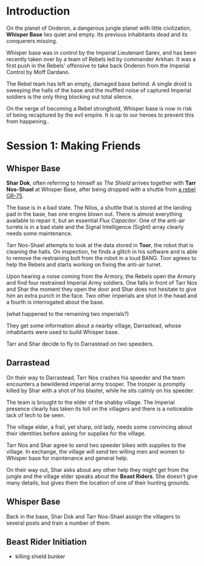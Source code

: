 # Introduction

On the planet of Onderon, a dangerous jungle planet with little
civilization, **Whisper Base** lies quiet and empty. Its previous
inhabitants dead and its conquerers missing.

Whisper base was in control by the Imperial Lieutenant Sarev,
and has been recently taken over by a team of Rebels led by commander
Arkhan. It was a first push in the Rebels' offensive to take back
Onderon from the Imperial Control by Moff Dardano.

The Rebel team has left an empty, damaged base behind.
A single droid is sweeping the halls of the base and the muffled noise
of captured Imperial soldiers is the only thing blocking out total silence.

On the verge of becoming a Rebel stronghold,
Whisper base is now in risk of being recaptured by the evil empire.
It is up to our heroes to prevent this from happening..

# Session 1: Making Friends

## Whisper Base

**Shar Dok**, often referring to himself as _The Shield_ arrives together with
**Tarr Nos-Shael** at Whisper Base, after being dropped with a shuttle from
[a rebel GR-75](http://starwars.wikia.com/wiki/GR-75_medium_transport).

The base is in a bad state. The Nilos, a shuttle that is stored at the landing
pad in the base, has one engine blown out. There is almost everything available
to repair it, but an essential _Flux Capacitor_. One of the anti-air turrets
is in a bad state and the Signal Intelligence (SigInt) array clearly needs some
maintenance.

Tarr Nos-Shael attempts to look at the data stored in **Toor**, the robot
that is cleaning the halls. On inspection, he finds a glitch in his software
and is able to remove the restraining bolt from the robot in a loud BANG.
Toor agrees to help the Rebels and starts working on fixing the anti-air turret.

Upon hearing a noise coming from the Armory, the Rebels open the Armory and
find four restrained Imperial Army soldiers. One falls in front of Tarr Nos and
Shar the moment they open the door and Shar does not hesitate to give him an
extra punch in the face. Two other imperials are shot in the head and a fourth is
interrogated about the base.

(what happened to the remaining two imperials?)

They get some information about a nearby village, Darrastead, whose inhabitants
were used to build Whisper base.

Tarr and Shar decide to fly to Darrastead on two speeders.

## Darrastead

On their way to Darrastead, Tarr Nos crashes his speeder and the team encounters a bewildered imperial
army trooper. The trooper is promptly killed by Shar with a shot of his blaster,
while he sits calmly on his speeder.

The team is brought to the elder of the shabby village.
The Imperial presence clearly has taken its toll on the villagers and
there is a noticeable lack of tech to be seen.

The village elder, a frail, yet sharp, old lady, needs some convincing
about their identities before asking for supplies for the village.

Tarr Nos and Shar agree to send two speeder bikes with supplies to the
village. In exchange, the village will send ten willing men and women to
Whisper base for maintenance and general help.

On their way out, Shar asks about any other help they might get from the jungle
and the village elder speaks about the **Beast Riders**. She doesn't give many
details, but gives them the location of one of their hunting grounds.

## Whisper Base

Back in the base, Shar Dok and Tarr Nos-Shael assign the villagers
to several posts and train a number of them.

## Beast Rider Initiation

- killing shield bunker
